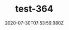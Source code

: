 ---
title: test-364
date: 2020-07-30T07:53:59.980Z
banner_subcontent: asdfsf
category: Fact sheets
focus: Assessment of organisational approach
role: Senior manager
organisation_size: Large (250+ employees)
industry: Manufacturing
content: Lorem ipsum dolor sit amet, consectetur adipiscing elit, sed do eiusmod tempor incididunt ut labore et dolore magna aliqua. Ut enim ad minim veniam, quis nostrud exercitation ullamco laboris nisi ut aliquip ex ea commodo consequat. Duis aute irure dolor in reprehenderit in voluptate velit esse cillum dolore eu fugiat nulla pariatur. Excepteur sint occaecat cupidatat non proident, sunt in culpa qui officia deserunt mollit anim id est laborum.
---